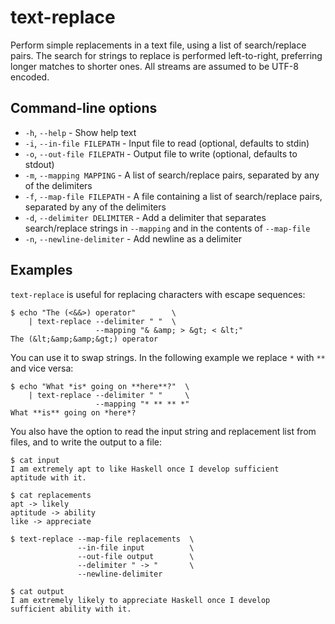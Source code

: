 # text-replace

Perform simple replacements in a text file, using a list of search/replace
pairs. The search for strings to replace is performed left-to-right, preferring
longer matches to shorter ones. All streams are assumed to be UTF-8 encoded.

## Command-line options

* `-h`, `--help`                - Show help text
* `-i`, `--in-file FILEPATH`    - Input file to read (optional, defaults to stdin)
* `-o`, `--out-file FILEPATH`   - Output file to write (optional, defaults to stdout)
* `-m`, `--mapping MAPPING`     - A list of search/replace pairs, separated by any of
                                  the delimiters
* `-f`, `--map-file FILEPATH`   - A file containing a list of search/replace pairs,
                                  separated by any of the delimiters
* `-d`, `--delimiter DELIMITER` - Add a delimiter that separates search/replace
                                  strings in `--mapping` and in the contents of
                                  `--map-file`
* `-n`, `--newline-delimiter`   - Add newline as a delimiter

## Examples

`text-replace` is useful for replacing characters with escape sequences:

```
$ echo "The (<&&>) operator"        \
    | text-replace --delimiter " "  \
                   --mapping "& &amp; > &gt; < &lt;"
The (&lt;&amp;&amp;&gt;) operator
```

You can use it to swap strings. In the following example we replace `*` with
`**` and vice versa:

```
$ echo "What *is* going on **here**?"  \
    | text-replace --delimiter " "     \
                   --mapping "* ** ** *"
What **is** going on *here*?
```

You also have the option to read the input string and replacement list from
files, and to write the output to a file:

```
$ cat input
I am extremely apt to like Haskell once I develop sufficient
aptitude with it.

$ cat replacements
apt -> likely
aptitude -> ability
like -> appreciate

$ text-replace --map-file replacements  \
               --in-file input          \
               --out-file output        \
               --delimiter " -> "       \
               --newline-delimiter

$ cat output
I am extremely likely to appreciate Haskell once I develop
sufficient ability with it.
```
